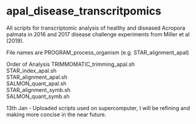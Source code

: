 # apal_disease_transcritpomics
All scripts for transcriptomic analysis of healthy and diseased Acropora palmata in 2016 and 2017 disease challenge experiments from Miller et al (2019). 

File names are PROGRAM_process_organism (e.g. STAR_alignment_apal)

Order of Analysis
TRIMMOMATIC_trimming_apal.sh \
STAR_index_apal.sh \
STAR_alignment_apal.sh \
SALMON_quant_apal.sh \
STAR_alignment_symb.sh \
SALMON_quant_symb.sh

13th Jan - Uploaded scripts used on supercomputer, I will be refining and making more concise in the near future. 
